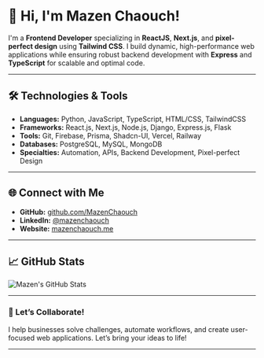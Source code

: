 # 👋 Hi, I'm Mazen Chaouch!

I'm a **Frontend Developer** specializing in **ReactJS**, **Next.js**, and **pixel-perfect design** using **Tailwind CSS**. I build dynamic, high-performance web applications while ensuring robust backend development with **Express** and **TypeScript** for scalable and optimal code.

---

## 🛠️ Technologies & Tools

- **Languages:** Python, JavaScript, TypeScript, HTML/CSS, TailwindCSS
- **Frameworks:** React.js, Next.js, Node.js, Django, Express.js, Flask
- **Tools:** Git, Firebase, Prisma, Shadcn-UI, Vercel, Railway
- **Databases:** PostgreSQL, MySQL, MongoDB
- **Specialties:** Automation, APIs, Backend Development, Pixel-perfect Design

---

## 🌐 Connect with Me

- **GitHub:** [github.com/MazenChaouch](https://github.com/MazenChaouch)
- **LinkedIn:** [@mazenchaouch](https://www.linkedin.com/in/mazenchaouch)
- **Website:** [mazenchaouch.me](https://mazenchaouch.me)

---

## 📈 GitHub Stats

![Mazen's GitHub Stats](https://github-readme-stats.vercel.app/api?username=MazenChaouch&show_icons=true&theme=radical)

---

### 🚀 Let’s Collaborate!
I help businesses solve challenges, automate workflows, and create user-focused web applications. Let’s bring your ideas to life!

---
